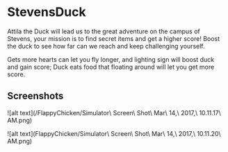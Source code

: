 # StevensDuck
Attila the Duck will lead us to the great adventure on the campus of Stevens, your mission is to find secret items and get a higher score! Boost the duck to see how far can we reach and keep challenging yourself.

Gets more hearts can let you fly longer, and lighting sign will boost duck and gain score; Duck eats food that floating around will let you get more score.
## Screenshots
![alt text](/FlappyChicken/Simulator\ Screen\ Shot\ Mar\ 14,\ 2017,\ 10.11.17\ AM.png)

![alt text](FlappyChicken/Simulator\ Screen\ Shot\ Mar\ 14,\ 2017,\ 10.11.20\ AM.png)



